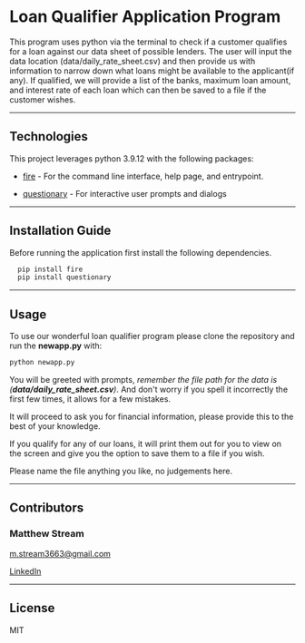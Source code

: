# Loan Qualifier Application Program

This program uses python via the terminal to check if a customer qualifies for a loan against our data sheet of possible lenders. The user will input the data location (data/daily_rate_sheet.csv) and then provide us with information to narrow down what loans might be available to the applicant(if any). If qualified, we will provide a list of the banks, maximum loan amount, and interest rate of each loan which can then be saved to a file if the customer wishes.

---

## Technologies

This project leverages python 3.9.12 with the following packages:

* [fire](https://github.com/google/python-fire) - For the command line interface, help page, and entrypoint.

* [questionary](https://github.com/tmbo/questionary) - For interactive user prompts and dialogs

---

## Installation Guide

Before running the application first install the following dependencies.

```python
  pip install fire
  pip install questionary
```

---

## Usage

To use our wonderful loan qualifier program please clone the repository and run the **newapp.py** with:

```python
python newapp.py
```

You will be greeted with prompts, *remember the file path for the data is (**data/daily_rate_sheet.csv**)*. And don't worry if you spell it incorrectly the first few times, it allows for a few mistakes.

It will proceed to ask you for financial information, please provide this to the best of your knowledge.

If you qualify for any of our loans, it will print them out for you to view on the screen and give you the option to save them to a file if you wish.

Please name the file anything you like, no judgements here.

---

## Contributors

### Matthew Stream
m.stream3663@gmail.com

[LinkedIn](https://www.linkedin.com/in/matthew-stream-mba-215634102/)

---

## License

MIT
